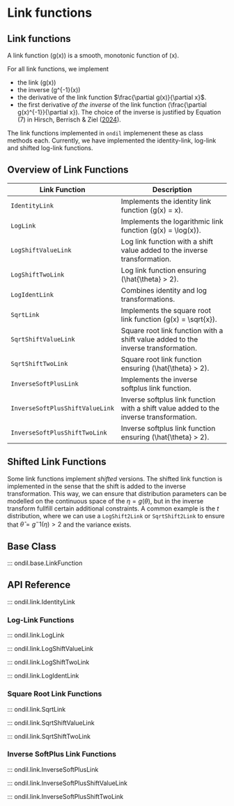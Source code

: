 # Link functions 

## Link functions 

A link function \(g(x)\) is a smooth, monotonic function of \(x\). 

For all link functions, we implement 

- the link \(g(x)\)
- the inverse \(g^{-1}(x)\)
- the derivative of the link function $\frac{\partial g(x)}{\partial x}$.
- the first derivative _of the inverse_ of the link function \(\frac{\partial g(x)^{-1}}{\partial x}\). The choice of the inverse is justified by Equation (7) in Hirsch, Berrisch & Ziel ([2024](https://github.com/simon-hirsch/ondil/blob/main/paper.pdf)). 

The link functions implemented in `ondil` implemenent these as class methods each. Currently, we have implemented the identity-link, log-link and  shifted log-link functions.


## Overview of Link Functions

| Link Function                  | Description                                                                                     |
|--------------------------------|-------------------------------------------------------------------------------------------------|
| `IdentityLink`                 | Implements the identity link function \(g(x) = x\).                                            |
| `LogLink`                      | Implements the logarithmic link function \(g(x) = \log(x)\).                                   |
| `LogShiftValueLink`            | Log link function with a shift value added to the inverse transformation.                      |
| `LogShiftTwoLink`              | Log link function ensuring \(\hat{\theta} > 2\).                                              |
| `LogIdentLink`                 | Combines identity and log transformations.                                                    |
| `SqrtLink`                     | Implements the square root link function \(g(x) = \sqrt{x}\).                                 |
| `SqrtShiftValueLink`           | Square root link function with a shift value added to the inverse transformation.              |
| `SqrtShiftTwoLink`             | Square root link function ensuring \(\hat{\theta} > 2\).                                      |
| `InverseSoftPlusLink`          | Implements the inverse softplus link function.                                                |
| `InverseSoftPlusShiftValueLink`| Inverse softplus link function with a shift value added to the inverse transformation.         |
| `InverseSoftPlusShiftTwoLink`  | Inverse softplus link function ensuring \(\hat{\theta} > 2\).                                 |

## Shifted Link Functions

Some link functions implement _shifted_ versions. The shifted link function is implemented in the sense that the shift is added to the inverse transformation. This way, we can ensure that distribution parameters can be modelled on the continuous space of the $\eta = g(\theta)$, but in the inverse transform fullfill certain additional constraints. A common example is the $t$ distribution, where we can use a `LogShift2Link` or `SqrtShift2Link` to ensure that $\hat{\theta} = g^-1(\eta) > 2$ and the variance exists.

## Base Class

::: ondil.base.LinkFunction

## API Reference

::: ondil.link.IdentityLink

### Log-Link Functions

::: ondil.link.LogLink

::: ondil.link.LogShiftValueLink

::: ondil.link.LogShiftTwoLink

::: ondil.link.LogIdentLink

### Square Root Link Functions

::: ondil.link.SqrtLink

::: ondil.link.SqrtShiftValueLink

::: ondil.link.SqrtShiftTwoLink


### Inverse SoftPlus Link Functions

::: ondil.link.InverseSoftPlusLink

::: ondil.link.InverseSoftPlusShiftValueLink

::: ondil.link.InverseSoftPlusShiftTwoLink